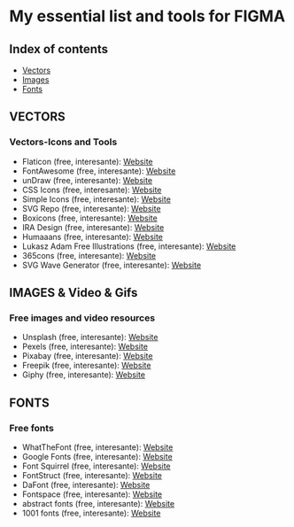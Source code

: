 # My essential list and tools for FIGMA

## Index of contents
* [Vectors](#Vectors)
* [Images](#Images)
* [Fonts](#Images)


## VECTORS
### Vectors-Icons and Tools
* Flaticon (free, interesante): [Website](https://www.flaticon.com/)
* FontAwesome (free, interesante): [Website](https://fontawesome.com/v5/cheatsheet)
* unDraw (free, interesante): [Website](https://undraw.co/)
* CSS Icons (free, interesante): [Website](https://css.gg/)
* Simple Icons (free, interesante): [Website](https://simpleicons.org/)
* SVG Repo (free, interesante): [Website](https://www.svgrepo.com/)
* Boxicons (free, interesante): [Website](https://boxicons.com/)
* IRA Design (free, interesante): [Website](https://iradesign.io/)
* Humaaans (free, interesante): [Website](https://www.humaaans.com/)
* Lukasz Adam Free Illustrations (free, interesante): [Website](https://lukaszadam.com/illustrations)
* 365cons (free, interesante): [Website](http://www.365cons.com/)
* SVG Wave Generator (free, interesante): [Website](https://smooth.ie/)

## IMAGES & Video & Gifs
### Free images and video resources
* Unsplash (free, interesante): [Website](https://unsplash.com/)
* Pexels (free, interesante): [Website](https://www.pexels.com/)
* Pixabay (free, interesante): [Website](https://pixabay.com/)
* Freepik (free, interesante): [Website](https://www.freepik.com/)
* Giphy (free, interesante): [Website](https://giphy.com/explore/free-download)

## FONTS
### Free fonts
* WhatTheFont (free, interesante): [Website](https://www.myfonts.com/WhatTheFont/)
* Google Fonts (free, interesante): [Website](https://fonts.google.com/)
* Font Squirrel (free, interesante): [Website](https://www.fontsquirrel.com/)
* FontStruct (free, interesante): [Website](https://fontstruct.com/)
* DaFont (free, interesante): [Website](https://www.dafont.com/es/)
* Fontspace (free, interesante): [Website](https://www.fontspace.com/)
* abstract fonts (free, interesante): [Website](https://www.abstractfonts.com/)
* 1001 fonts (free, interesante): [Website](https://www.1001fonts.com/)

